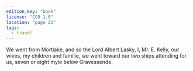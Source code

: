 ```yaml
---
edition_key: "book"
license: "CC0 1.0"
location: "page 21"
tags:
  - travel
---
```

We went from Mortlake, and so the Lord Albert Lasky,
I, Mr. E. Kelly, our wives, my children and familie, we went
toward our two ships attending for us, seven or eight myle below
Gravessende.
